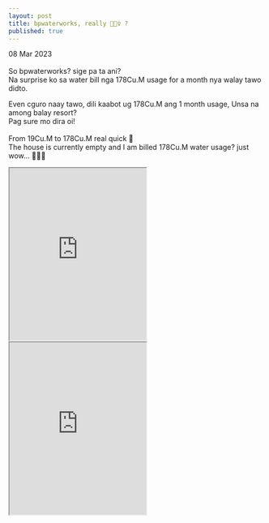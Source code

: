 ```yaml
---
layout: post
title: bpwaterworks, really 🤷🏻‍♀️ ?
published: true
---
```

08 Mar 2023
<br>
<br>
So bpwaterworks? sige pa ta ani?
<br>
Na surprise ko sa water bill nga 178Cu.M usage for a month nya walay tawo didto.
<br>
<!--more-->
Even cguro naay tawo, dili kaabot ug 178Cu.M ang 1 month usage, Unsa na among balay resort?
<br>
Pag sure mo dira oi!
<br>
<br>
From 19Cu.M to 178Cu.M real quick 🤬
<br>
The house is currently empty and I am billed 178Cu.M water usage? just wow... 🤦🏻‍♀️
<br>
<iframe src="https://drive.google.com/file/d/1DDEsFU1DKvTP-w7w1a336kqnwBoKC8Tk/preview" width="270" height="340" allow="autoplay"></iframe>
<iframe src="https://drive.google.com/file/d/1EDmHqo4NEzAScHkNBZ62f61ahvLVOm9u/preview" width="270" height="340" allow="autoplay"></iframe>
